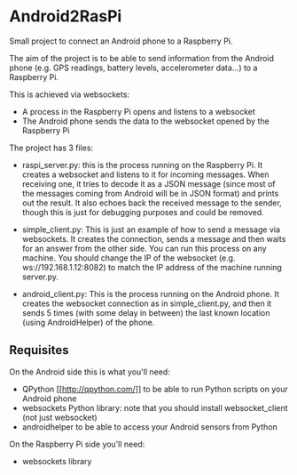 # Android2RasPi

Small project to connect an Android phone to a Raspberry Pi.

The aim of the project is to be able to send information from the Android phone (e.g. GPS readings, battery levels, accelerometer data...) to a Raspberry Pi.

This is achieved via websockets:

* A process in the Raspberry Pi opens and listens to a websocket
* The Android phone sends the data to the websocket opened by the Raspberry Pi

The project has 3 files:

* raspi_server.py: this is the process running on the Raspberry Pi. It creates a websocket and listens to it for incoming messages. When receiving one, it tries to decode it as a JSON message (since most of the messages coming from Android will be in JSON format) and prints out the result. It also echoes back the received message to the sender, though this is just for debugging purposes and could be removed. 

* simple_client.py: This is just an example of how to send a message via websockets. It creates the connection, sends a message and then waits for an answer from the other side. You can run this process on any machine. You should change the IP of the websocket (e.g. ws://192.168.1.12:8082) to match the IP address of the machine running server.py.

* android_client.py: This is the process running on the Android phone. It creates the websocket connection as in simple_client.py, and then it sends 5 times (with some delay in between) the last known location (using AndroidHelper) of the phone.

## Requisites

On the Android side this is what you'll need:

* QPython [[http://qpython.com/]] to be able to run Python scripts on your Android phone
* websockets Python library: note that you should install websocket_client (not just websocket)
* androidhelper to be able to access your Android sensors from Python

On the Raspberry Pi side you'll need:

* websockets library

